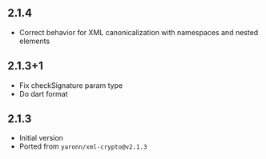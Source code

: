 ## 2.1.4

* Correct behavior for XML canonicalization with namespaces and nested elements

## 2.1.3+1

* Fix checkSignature param type
* Do dart format

## 2.1.3

* Initial version
* Ported from `yaronn/xml-crypto@v2.1.3`